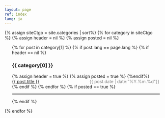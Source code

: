 ```yaml
---
layout: page
ref: index
lang: ja
---
```


{% assign siteCtgo = site.categories | sort%}
{% for category in siteCtgo %}
{% assign header = nil %}
{% assign posted = nil %}
  <ul style="list-style-type: none">
    {% for post in category[1] %}
	  {% if post.lang == page.lang %}
			{% if header == nil %}
			  <h3>{{ category[0] }}</h3>
			  {% assign header = true %}
			  {% assign posted = true %}
			{%endif%}
		  <li><a href="{{ post.url }}">{{ post.title }}</a> <span style="color: #828282; float: right;">{{ post.date | date:"%Y.%m.%d"}}</span></li>
      {% endif %}
    {% endfor %}
	{% if posted == true %}
	  <hr  style="border: 0.5px solid grey; border-radius: 5px; width: 100%;"/>
	{% endif %}
  </ul>
{% endfor %}
